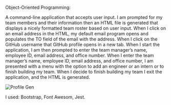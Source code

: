 Object-Oriented Programming:

A command-line application that accepts user input. 
I am prompted for my team members and their information then an HTML file is generated that displays a nicely formatted team roster based on user input.
When I click on an email address in the HTML, my default email program opens and populates the TO field of the email with the address. 
When I click on the GitHub username that GitHub profile opens in a new tab.
When I start the application, I am then prompted to enter the team manager’s name, employee ID, email address, and office number.
When I enter the team manager’s name, employee ID, email address, and office number, I am presented with a menu with the option to add an engineer or an intern or to finish building my team. 
When I decide to finish building my team I exit the application, and the HTML is generated.

![Profile Gen](https://github.com/seth20smith/Programming-Challenge-10/assets/91171134/1a92733d-1509-49d9-a0d1-06315ab3ea06)

I used: Bootstrap, Font Awesom, Jest.
